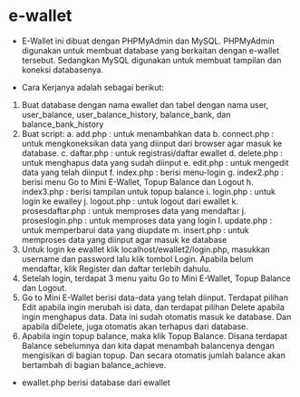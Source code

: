 # e-wallet

- E-Wallet ini dibuat dengan PHPMyAdmin dan MySQL. PHPMyAdmin digunakan untuk membuat database yang berkaitan dengan e-wallet tersebut. Sedangkan MySQL digunakan untuk membuat tampilan dan koneksi databasenya.

- Cara Kerjanya adalah sebagai berikut:
1. Buat database dengan nama ewallet dan tabel dengan nama user, user_balance, user_balance_history, balance_bank, dan balance_bank_history
2. Buat script:
a. add.php : untuk menambahkan data 
b. connect.php : untuk mengkoneksikan data yang diinput dari browser agar masuk ke database.
c. daftar.php : untuk registrasi/daftar ewallet
d. delete.php : untuk menghapus data yang sudah diinput
e. edit.php : untuk mengedit data yang telah diinput
f. index.php : berisi menu-login
g. index2.php : berisi menu Go to Mini E-Wallet, Topup Balance dan Logout
h. index3.php : berisi tampilan untuk topup balance
i. login.php : untuk login ke ewalley
j. logout.php : untuk logout dari ewallet
k. prosesdaftar.php : untuk memproses data yang mendaftar
j. proseslogin.php : untuk memproses data yang login
l. update.php : untuk memperbarui data yang diupdate
m. insert.php : untuk memproses data yang diinput agar masuk ke database
3. Untuk login ke ewallet klik localhost/ewallet2/login.php, masukkan username dan password lalu klik tombol Login. Apabila belum mendaftar, klik Register dan daftar terlebih dahulu.
4. Setelah login, terdapat 3 menu yaitu Go to Mini E-Wallet, Topup Balance dan Logout.
5. Go to Mini E-Wallet berisi data-data yang telah diinput. Terdapat pilihan Edit apabila ingin merubah isi data, dan terdapat pilihan Delete apabila ingin menghapus data. Data ini sudah otomatis masuk ke database. Dan apabila diDelete, juga otomatis akan terhapus dari database.
6. Apabila ingin topup balance, maka klik Topup Balance. Disana terdapat Balance sebelumnya dan kita dapat menambah balancenya dengan mengisikan di bagian topup. Dan secara otomatis jumlah balance akan bertambah di bagian balance_achieve.

- ewallet.php berisi database dari ewallet
